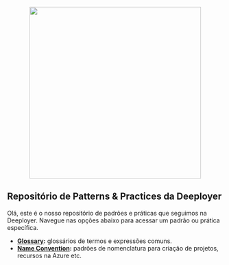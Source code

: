 <p align="center">
  <img width="400" src="http://deeployer.com/deeployer-patterns-and-practices/assets/images/deeployer-logo.png">
</p>

## Repositório de Patterns & Practices da Deeployer

Olá, este é o nosso repositório de padrões e práticas que seguimos na Deeployer. Navegue nas opções abaixo para acessar um padrão ou prática específica.

- **[Glossary](http://deeployer.com/deeployer-patterns-and-practices/glossary):** glossários de termos e expressões comuns.
- **[Name Convention](http://deeployer.com/deeployer-patterns-and-practices/name-convention):** padrões de nomenclatura para criação de projetos, recursos na Azure etc.

